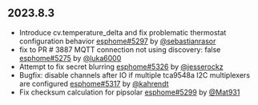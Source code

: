 ## 2023.8.3

- Introduce cv.temperature_delta and fix problematic thermostat configuration behavior [esphome#5297](https://github.com/esphome/esphome/pull/5297) by [@sebastianrasor](https://github.com/sebastianrasor)
- fix to PR # 3887 MQTT connection not using discovery: false [esphome#5275](https://github.com/esphome/esphome/pull/5275) by [@luka6000](https://github.com/luka6000)
- Attempt to fix secret blurring [esphome#5326](https://github.com/esphome/esphome/pull/5326) by [@jesserockz](https://github.com/jesserockz)
- Bugfix: disable channels after IO if multiple tca9548a  I2C multiplexers are configured [esphome#5317](https://github.com/esphome/esphome/pull/5317) by [@kahrendt](https://github.com/kahrendt)
- Fix checksum calculation for pipsolar [esphome#5299](https://github.com/esphome/esphome/pull/5299) by [@Mat931](https://github.com/Mat931)

